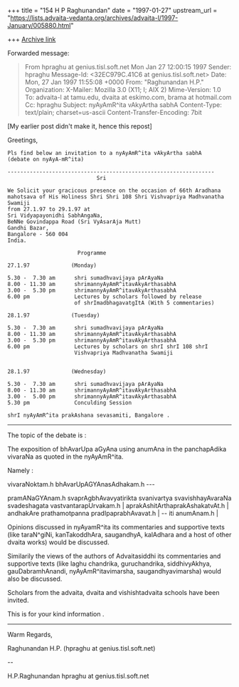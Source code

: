 +++
title = "154 H P Raghunandan"
date = "1997-01-27"
upstream_url = "https://lists.advaita-vedanta.org/archives/advaita-l/1997-January/005880.html"

+++
[Archive link](https://lists.advaita-vedanta.org/archives/advaita-l/1997-January/005880.html)

Forwarded message:
>From hpraghu at genius.tisl.soft.net Mon Jan 27 12:00:15 1997
Sender: hpraghu
Message-Id: <32EC979C.41C6 at genius.tisl.soft.net>
Date: Mon, 27 Jan 1997 11:55:08 +0000
From: "Raghunandan H.P." <hpraghu at genius.tisl.soft.net>
Organization:
X-Mailer: Mozilla 3.0 (X11; I; AIX 2)
Mime-Version: 1.0
To: advaita-l at tamu.edu, dvaita at eskimo.com, brama at hotmail.com
Cc: hpraghu
Subject: nyAyAmR^ita vAkyArtha sabhA
Content-Type: text/plain; charset=us-ascii
Content-Transfer-Encoding: 7bit

[My earlier post didn't make it, hence this repost]

Greetings,

    Pls find below an invitation to a nyAyAmR^ita vAkyArtha sabhA
    (debate on nyAyA-mR^ita)

    -----------------------------------------------------------------
                                Sri

    We Solicit your gracicous presence on the occasion of 66th Aradhana
    mahotsava of His Holiness Shri Shri 108 Shri Vishvapriya Madhvanatha
    Swamiji
    from 27.1.97 to 29.1.97 at
    Sri Vidyapayonidhi SabhAngaNa,
    BeNNe Govindappa Road (Sri VyAsarAja Mutt)
    Gandhi Bazar,
    Bangalore - 560 004
    India.

                          Programme

    27.1.97             (Monday)

    5.30 -  7.30 am      shri sumadhvavijaya pArAyaNa
    8.00 - 11.30 am      shrimannyAyAmR^itavAkyArthasabhA
    3.00 -  5.30 pm      shrimannyAyAmR^itavAkyArthasabhA
    6.00 pm              Lectures by scholars followed by release
                         of shrImadbhagavatgItA (With 5 commentaries)

    28.1.97             (Tuesday)

    5.30 -  7.30 am      shri sumadhvavijaya pArAyaNa
    8.00 - 11.30 am      shrimannyAyAmR^itavAkyArthasabhA
    3.00 -  5.30 pm      shrimannyAyAmR^itavAkyArthasabhA
    6.00 pm              Lectures by scholars on shrI shrI 108 shrI
                         Vishvapriya Madhvanatha Swamiji


    28.1.97             (Wednesday)

    5.30 -  7.30 am      shri sumadhvavijaya pArAyaNa
    8.00 - 11.30 am      shrimannyAyAmR^itavAkyArthasabhA
    3.00 -  5.00 pm      shrimannyAyAmR^itavAkyArthasabhA
    5.30 pm              Conculding Session

    shrI nyAyAmR^ita prakAshana sevasamiti, Bangalore .

 -----------------------------------------------------------------

  The topic of the debate is :

  The exposition of bhAvarUpa aGyAna using anumAna in the
  panchapAdika vivaraNa as quoted in the nyAyAmR^ita.

  Namely :

  vivaraNoktam.h bhAvarUpAGYAnasAdhakam.h  ---

  pramANaGYAnam.h svaprAgbhAvavyatirikta svanivartya svavishhayAvaraNa
  svadeshagata vastvantarapUrvakam.h | aprakAshitArthaprakAshakatvAt.h |
  andhakAre prathamotpanna pradIpaprabhAvavat.h |  -- iti anumAnam.h |

  Opinions discussed in nyAyamR^ita its commentaries and supportive
  texts (like taraN^giNi, kanTakoddhAra, saugandhyA, kalAdhara and a
  host of other dvaita works) would be discussed.

  Similarily the views of the authors of Advaitasiddhi its commentaries
  and supportive texts (like laghu chandrika, guruchandrika,
  siddhivyAkhya, gauDabramhAnandi, nyAyAmR^itavimarsha,
  saugandhyavimarsha) would also be discussed.

  Scholars from the advaita, dvaita and vishishtadvaita schools have
  been invited.

  This is for your kind information .

  -------------------------------------------------------------------

  Warm Regards,

  Raghunandan H.P.
  (hpraghu at genius.tisl.soft.net)


--

H.P.Raghunandan
hpraghu at genius.tisl.soft.net


